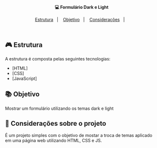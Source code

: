 <h4 align="center">
  💻 Formulário Dark e Light
</h4>

<p align="center">
  <a href="#rocket-estrutura">Estrutura</a>&nbsp;&nbsp;&nbsp;|&nbsp;&nbsp;&nbsp;
  <a href="#-objetivo">Objetivo</a>&nbsp;&nbsp;&nbsp;|&nbsp;&nbsp;&nbsp;
  <a href="#-layout">Considerações</a>&nbsp;&nbsp;&nbsp;|&nbsp;&nbsp;&nbsp;
</p>

<br>

## 🎮 Estrutura

A estrutura é composta pelas seguintes tecnologias:

- [HTML]
- [CSS]
- [JavaScript]

## 📚 Objetivo

Mostrar um formulário utilizando os temas dark e light

## 🔔 Considerações sobre o projeto

É um projeto simples com o objetivo de mostar a troca de temas aplicado em uma página web utilizando HTML, CSS e JS.